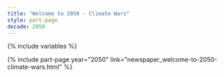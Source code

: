 ```yaml
---
title: "Welcome to 2050 - Climate Wars"
style: part-page
decade: 2050
---
```


{% include variables %}

{% include part-page year="2050" link="newspaper_welcome-to-2050-climate-wars.html" %}
